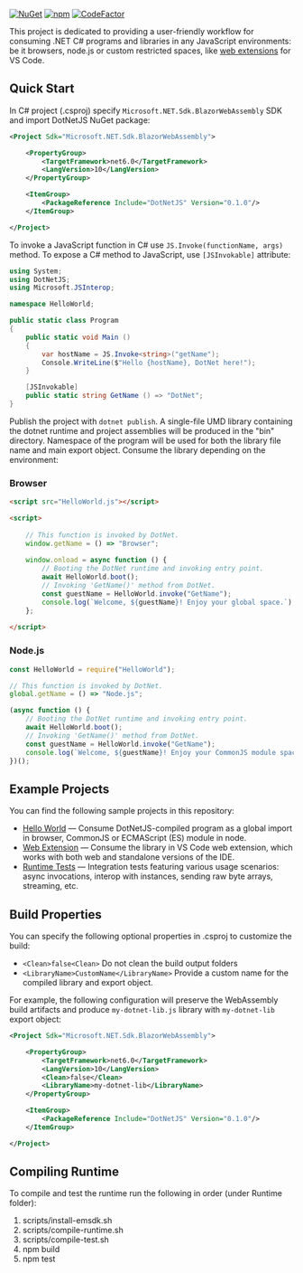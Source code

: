 [![NuGet](https://img.shields.io/nuget/v/DotNetJS)](https://www.nuget.org/packages/DotNetJS)
[![npm](https://img.shields.io/npm/v/dotnet-runtime)](https://www.npmjs.com/package/dotnet-runtime)
[![CodeFactor](https://www.codefactor.io/repository/github/elringus/dotnetjs/badge/main)](https://www.codefactor.io/repository/github/elringus/dotnetjs/overview/main)

This project is dedicated to providing a user-friendly workflow for consuming .NET C# programs and libraries in any JavaScript environments: be it browsers, node.js or custom restricted spaces, like [web extensions](https://code.visualstudio.com/api/extension-guides/web-extensions) for VS Code.

## Quick Start

In C# project (.csproj) specify `Microsoft.NET.Sdk.BlazorWebAssembly` SDK and import DotNetJS NuGet package:

```xml
<Project Sdk="Microsoft.NET.Sdk.BlazorWebAssembly">

    <PropertyGroup>
        <TargetFramework>net6.0</TargetFramework>
        <LangVersion>10</LangVersion>
    </PropertyGroup>

    <ItemGroup>
        <PackageReference Include="DotNetJS" Version="0.1.0"/>
    </ItemGroup>

</Project>
```

To invoke a JavaScript function in C# use `JS.Invoke(functionName, args)` method. To expose a C# method to JavaScript, use `[JSInvokable]` attribute:

```csharp
using System;
using DotNetJS;
using Microsoft.JSInterop;

namespace HelloWorld;

public static class Program
{
    public static void Main ()
    {
        var hostName = JS.Invoke<string>("getName");
        Console.WriteLine($"Hello {hostName}, DotNet here!");
    }

    [JSInvokable]
    public static string GetName () => "DotNet";
}
```

Publish the project with `dotnet publish`. A single-file UMD library containing the dotnet runtime and project assemblies will be produced in the "bin" directory. Namespace of the program will be used for both the library file name and main export object. Consume the library depending on the environment:

### Browser

```html
<script src="HelloWorld.js"></script>

<script>
    
    // This function is invoked by DotNet.
    window.getName = () => "Browser";
    
    window.onload = async function () {
        // Booting the DotNet runtime and invoking entry point.
        await HelloWorld.boot();
        // Invoking 'GetName()' method from DotNet.
        const guestName = HelloWorld.invoke("GetName");
        console.log(`Welcome, ${guestName}! Enjoy your global space.`);
    };
    
</script>
```

### Node.js

```js
const HelloWorld = require("HelloWorld");

// This function is invoked by DotNet.
global.getName = () => "Node.js";

(async function () {
    // Booting the DotNet runtime and invoking entry point.
    await HelloWorld.boot();
    // Invoking 'GetName()' method from DotNet.
    const guestName = HelloWorld.invoke("GetName");
    console.log(`Welcome, ${guestName}! Enjoy your CommonJS module space.`);
})();
```

## Example Projects

You can find the following sample projects in this repository:

 - [Hello World](https://github.com/Elringus/DotNetJS/tree/main/Examples/HelloWorld) — Consume DotNetJS-compiled program as a global import in browser, CommonJS or ECMAScript (ES) module in node.
 - [Web Extension](https://github.com/Elringus/DotNetJS/tree/main/Examples/WebExtension) — Consume the library in VS Code web extension, which works with both web and standalone versions of the IDE.
 - [Runtime Tests](https://github.com/Elringus/DotNetJS/tree/wip/Runtime/test) — Integration tests featuring various usage scenarios: async invocations, interop with instances, sending raw byte arrays, streaming, etc.

## Build Properties

You can specify the following optional properties in .csproj to customize the build:

 - `<Clean>false<Clean>` Do not clean the build output folders
 - `<LibraryName>CustomName</LibraryName>` Provide a custom name for the compiled library and export object.

For example, the following configuration will preserve the WebAssembly build artifacts and produce `my-dotnet-lib.js` library with `my-dotnet-lib` export object:

```xml
<Project Sdk="Microsoft.NET.Sdk.BlazorWebAssembly">

    <PropertyGroup>
        <TargetFramework>net6.0</TargetFramework>
        <LangVersion>10</LangVersion>
        <Clean>false</Clean>
        <LibraryName>my-dotnet-lib</LibraryName>
    </PropertyGroup>

    <ItemGroup>
        <PackageReference Include="DotNetJS" Version="0.1.0"/>
    </ItemGroup>

</Project>
```

## Compiling Runtime

To compile and test the runtime run the following in order (under Runtime folder):

1. scripts/install-emsdk.sh
2. scripts/compile-runtime.sh
3. scripts/compile-test.sh
4. npm build
5. npm test
